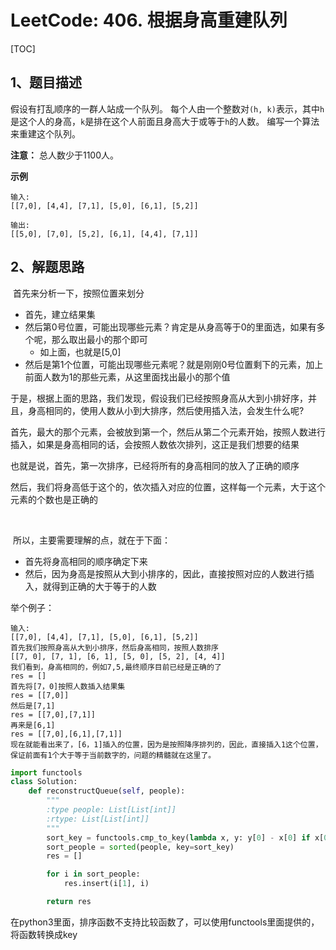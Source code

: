 # LeetCode: 406. 根据身高重建队列

[TOC]

## 1、题目描述

假设有打乱顺序的一群人站成一个队列。 每个人由一个整数对`(h, k)`表示，其中`h`是这个人的身高，`k`是排在这个人前面且身高大于或等于`h`的人数。 编写一个算法来重建这个队列。

**注意：**
总人数少于1100人。

**示例**

```
输入:
[[7,0], [4,4], [7,1], [5,0], [6,1], [5,2]]

输出:
[[5,0], [7,0], [5,2], [6,1], [4,4], [7,1]]
```



## 2、解题思路

​	首先来分析一下，按照位置来划分

- 首先，建立结果集
- 然后第0号位置，可能出现哪些元素？肯定是从身高等于0的里面选，如果有多个呢，那么取出最小的那个即可
  - 如上面，也就是[5,0]
- 然后是第1个位置，可能出现哪些元素呢？就是刚刚0号位置剩下的元素，加上前面人数为1的那些元素，从这里面找出最小的那个值



​	于是，根据上面的思路，我们发现，假设我们已经按照身高从大到小排好序，并且，身高相同的，使用人数从小到大排序，然后使用插入法，会发生什么呢?

​	首先，最大的那个元素，会被放到第一个，然后从第二个元素开始，按照人数进行插入，如果是身高相同的话，会按照人数依次排列，这正是我们想要的结果

​	也就是说，首先，第一次排序，已经将所有的身高相同的放入了正确的顺序

​	然后，我们将身高低于这个的，依次插入对应的位置，这样每一个元素，大于这个元素的个数也是正确的

​	

​	所以，主要需要理解的点，就在于下面：

- 首先将身高相同的顺序确定下来
- 然后，因为身高是按照从大到小排序的，因此，直接按照对应的人数进行插入，就得到正确的大于等于的人数



举个例子：

```
输入:
[[7,0], [4,4], [7,1], [5,0], [6,1], [5,2]]
首先我们按照身高从大到小排序，然后身高相同，按照人数排序
[[7, 0], [7, 1], [6, 1], [5, 0], [5, 2], [4, 4]]
我们看到，身高相同的，例如7,5,最终顺序目前已经是正确的了
res = []
首先将[7，0]按照人数插入结果集
res = [[7,0]]
然后是[7,1]
res = [[7,0],[7,1]]
再来是[6,1]
res = [[7,0],[6,1],[7,1]]
现在就能看出来了，[6，1]插入的位置，因为是按照降序排列的，因此，直接插入1这个位置，保证前面有1个大于等于当前数字的，问题的精髓就在这里了。
```

```python
import functools
class Solution:
    def reconstructQueue(self, people):
        """
        :type people: List[List[int]]
        :rtype: List[List[int]]
        """
        sort_key = functools.cmp_to_key(lambda x, y: y[0] - x[0] if x[0] != y[0] else x[1] - y[1])
        sort_people = sorted(people, key=sort_key)
        res = []

        for i in sort_people:
            res.insert(i[1], i)

        return res
```

​	在python3里面，排序函数不支持比较函数了，可以使用functools里面提供的，将函数转换成key
